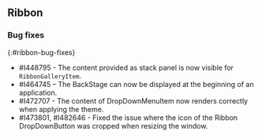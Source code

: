 ## Ribbon

### Bug fixes
{:#ribbon-bug-fixes}

* \#I448795 - The content provided as stack panel is now visible for `RibbonGalleryItem`.
* \#I464745 – The BackStage can now be displayed at the beginning of an application.
* \#I472707 - The content of DropDownMenuItem now renders correctly when applying the theme.
* \#I473801, #I482646 - Fixed the issue where the icon of the Ribbon DropDownButton was cropped when resizing the window.